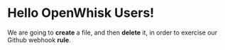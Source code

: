 # Hello OpenWhisk Users!

We are going to **create** a file, and then **delete** it, in order to exercise our Github webhook **rule**.
